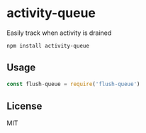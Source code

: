 # activity-queue

Easily track when activity is drained

```
npm install activity-queue
```

## Usage

``` js
const flush-queue = require('flush-queue')
```

## License

MIT
